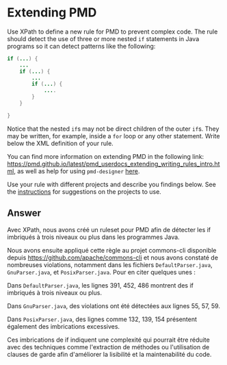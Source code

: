 # Extending PMD

Use XPath to define a new rule for PMD to prevent complex code. The rule should detect the use of three or more nested `if` statements in Java programs so it can detect patterns like the following:

```Java
if (...) {
    ...
    if (...) {
        ...
        if (...) {
            ....
        }
    }

}
```
Notice that the nested `if`s may not be direct children of the outer `if`s. They may be written, for example, inside a `for` loop or any other statement.
Write below the XML definition of your rule.

You can find more information on extending PMD in the following link: https://pmd.github.io/latest/pmd_userdocs_extending_writing_rules_intro.html, as well as help for using `pmd-designer` [here](./designer-help.md).

Use your rule with different projects and describe you findings below. See the [instructions](../sujet.md) for suggestions on the projects to use.

## Answer

Avec XPath, nous avons créé un ruleset pour PMD afin de détecter les if imbriqués à trois niveaux ou plus dans les programmes Java.

Nous avons ensuite appliqué cette règle au projet commons-cli disponible depuis https://github.com/apache/commons-cli et nous avons constaté de nombreuses violations, notamment dans les fichiers `DefaultParser.java`, `GnuParser.java`, et `PosixParser.java`. Pour en citer quelques unes :

Dans `DefaultParser.java`, les lignes 391, 452, 486 montrent des if imbriqués à trois niveaux ou plus.

Dans `GnuParser.java`, des violations ont été détectées aux lignes 55, 57, 59.

Dans `PosixParser.java`, des lignes comme 132, 139, 154 présentent également des imbrications excessives.

Ces imbrications de if indiquent une complexité qui pourrait être réduite avec des techniques comme l'extraction de méthodes ou l'utilisation de clauses de garde afin d'améliorer la lisibilité et la maintenabilité du code.

